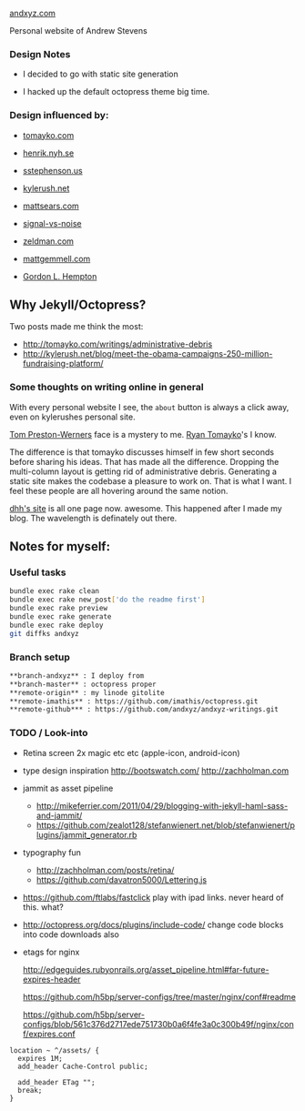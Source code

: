 [andxyz.com](http://andxyz.com/)

Personal website of Andrew Stevens

### Design Notes

  - I decided to go with static site generation

  - I hacked up the default octopress theme big time.

### Design influenced by:

  - [tomayko.com](http://tomayko.com)

  - [henrik.nyh.se](http://henrik.nyh.se)

  - [sstephenson.us](http://sstephenson.us/)

  - [kylerush.net](http://kylerush.net/about-kyle-rush)

  - [mattsears.com](http://mattsears.com/)

  - [signal-vs-noise](http://37signals.com/svn/)

  - [zeldman.com](http://www.zeldman.com/2012/05/18/web-design-manifesto-2012/)

  - [mattgemmell.com](http://mattgemmell.com/)

  - [Gordon L. Hempton](http://codebrief.com/)

## Why Jekyll/Octopress?

Two posts made me think the most:

- http://tomayko.com/writings/administrative-debris
- http://kylerush.net/blog/meet-the-obama-campaigns-250-million-fundraising-platform/

### Some thoughts on writing online in general

With every personal website I see, the <code>about</code> button is always a click away, even on kylerushes personal site.

[Tom Preston-Werners](http://tom.preston-werner.com) face is a mystery to me.
[Ryan Tomayko](http://tomayko.com)'s I know.

The difference is that tomayko discusses himself in few short seconds before sharing his ideas. That has made all the difference. Dropping the multi-column layout is getting rid of administrative debris. Generating a static site makes the codebase a pleasure to work on. That is what I want. I feel these people are all hovering around the same notion.

[dhh's site](http://david.heinemeierhansson.com/) is all one page now. awesome. This happened after I made my blog. The wavelength is definately out there.

## Notes for myself:

### Useful tasks

```bash
bundle exec rake clean
bundle exec rake new_post['do the readme first']
bundle exec rake preview
bundle exec rake generate
bundle exec rake deploy
git diffks andxyz
```

### Branch setup

```bash
**branch-andxyz** : I deploy from
**branch-master** : octopress proper
**remote-origin** : my linode gitolite
**remote-imathis** : https://github.com/imathis/octopress.git
**remote-github*** : https://github.com/andxyz/andxyz-writings.git
```

### TODO / Look-into

- Retina screen 2x magic etc etc (apple-icon, android-icon)

- type design inspiration http://bootswatch.com/  http://zachholman.com

- jammit as asset pipeline
  - http://mikeferrier.com/2011/04/29/blogging-with-jekyll-haml-sass-and-jammit/
  - https://github.com/zealot128/stefanwienert.net/blob/stefanwienert/plugins/jammit_generator.rb

- typography fun
  - http://zachholman.com/posts/retina/
  - https://github.com/davatron5000/Lettering.js

- https://github.com/ftlabs/fastclick play with ipad links. never heard of this. what?

- http://octopress.org/docs/plugins/include-code/ change code blocks into code downloads also

- etags for nginx

  http://edgeguides.rubyonrails.org/asset_pipeline.html#far-future-expires-header

  https://github.com/h5bp/server-configs/tree/master/nginx/conf#readme

  https://github.com/h5bp/server-configs/blob/561c376d2717ede751730b0a6f4fe3a0c300b49f/nginx/conf/expires.conf

```nginx
location ~ ^/assets/ {
  expires 1M;
  add_header Cache-Control public;
 
  add_header ETag "";
  break;
}
```
